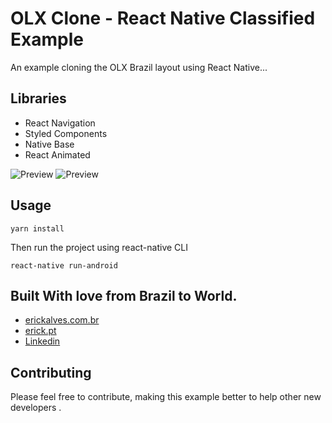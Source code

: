 # OLX Clone - React Native Classified Example

An example cloning the OLX Brazil layout using React Native... 

## Libraries

* React Navigation
* Styled Components
* Native Base
* React Animated

![Preview](https://i.postimg.cc/1zRcVX3N/classified2.jpg)
![Preview](https://i.postimg.cc/3wLjXhkf/classified.jpg)


## Usage

```
yarn install
```

Then run the project using react-native CLI

```
react-native run-android
```

## Built With love from Brazil to World.

* [erickalves.com.br](http://www.erickalves.com.br)
* [erick.pt](http://www.erick.pt)
* [Linkedin](https://www.linkedin.com/in/erick-alves-do-couto-8b1114a/)

## Contributing

Please feel free to contribute, making this example better to help other new developers .
